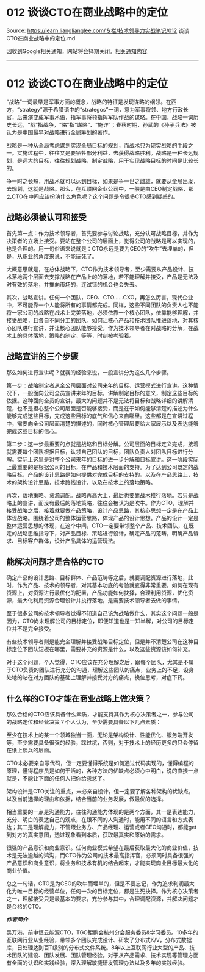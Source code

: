 # 012 谈谈CTO在商业战略中的定位 

Source: https://learn.lianglianglee.com/专栏/技术领导力实战笔记/012 谈谈CTO在商业战略中的定位.md

因收到Google相关通知，网站将会择期关闭。[相关通知内容](https://lumendatabase.org/notices/44265620)

---

# 012 谈谈CTO在商业战略中的定位

“战略”一词最早是军事方面的概念，战略的特征是发现谋略的纲领。在西方，“strategy”源于希腊语中的“strategos”一词，意为军事将领、地方行政长官，后来演变成军事术语，指军事将领指挥军队作战的谋略。在中国，战略一词历史长远，“战”指战争，“略”指“谋略”、“施诈”；春秋时期，孙武的《孙子兵法》被认为是中国最早对战略进行全局筹划的著作。

战略是一种从全局考虑谋划实现全局目标的规划，而战术只为现实战略的手段之一。实施过程中，往往又是要牺牲部分利益，去获得战略胜利。战略是一种长远规划，是远大的目标，往往规划战略，制定战略，用于实现战略目标的时间是比较长的。

争一时之长短，用战术就可以达到目标，如果是争一世之雌雄，就要从全局出发，去规划，这就是战略。那么，在互联网企业公司中，一般是由CEO制定战略，那么CTO在中间应该扮演什么角色呢？这个问题是令很多CTO感到疑惑的。

## 战略必须被认可和接受

首先第一点：作为技术领导者，首先要参与讨论战略，充分认可战略目标，并作为决策者的立场上接受。要站在整个公司的层面上，觉得公司的战略是可以实现的，也是合理的。用一句俗语来说就是：CTO永远是要为CEO的“吹牛”去埋单的，但是，从职业的角度来说，不能玩死了。

大概意思就是，在总体战略下，CTO作为技术领导者，至少需要从产品设计、技术落地两个层面去支撑战略在产品上的的落地，若不能理解并接受，产品是无法及时有效的落地，并推向市场的，连试错的机会也会失去。

其次，战略宣讲。任何一个团队，CEO、CTO……CXO，再怎么厉害，现代企业中，不可能靠一个人能将所有的事情都完成。同样，这些不同团队的负责人也不能将一家公司的战略在战术上完美落地，必须依靠一个核心团队，依靠能够理解，并接受战略，且各自不同分工的团队。如何让核心产品和技术团队推进落地，对其核心团队进行宣讲，并让核心团队能够接受，作为技术领导者在对战略的分解，在战术上的具体落地，策略的制定，等等，时刻被考验着。

## 战略宣讲的三个步骤

那么如何进行宣讲呢？就我的经验来说，一般宣讲分为这么几个步骤。

第一步：战略制定者从全公司层面对公司来年的目标、运营模式进行宣讲。这种情况下，一般面向公司全员宣讲来年的目标，讲解制定目标的意义，制定这些目标的依据。这种面向全员的宣讲，最大的问题并不是无法将目标和战略详细的讲解清楚，也不是担心整个公司层面是否能够接受，而是在于如何能够清楚的描述为什么能够完成这些目标，完成这些目标的底气和信心来自哪里。这些都是在宣讲过程中，需要向全公司层面清楚的描述的，同时核心管理层要给大家展示以及表达能够完成这些目标的信心。

第二步：这一步最重要的点就是战略和目标分解。公司层面的目标定义完成，接着就需要每个团队根据目标，认领自己团队的目标，团队负责人对团队目标进行分解。实际上这里是对整个公司来年的目标的进一步分解和目标宣讲。这一阶段实际上最重要的是根据公司的目标，在产品和技术层面的支持。为了达到公司既定的战略目标，产品的设计思路是如何提供对完成目标的支持的。以及在产品思路上，技术的架构设计思路，技术路线设计，以及在技术上的落地策略。

再次，落地策略、资源调配。战略再高大上，最后也要靠战术推行落地。若只是战略上的宣讲，而没有最后的落地策略，往往会被认为是吹牛。作为CTO，理解并接受战略之后，接着就要做产品策略，设计产品思路，其核心思想一定是在产品上体现战略。围绕着公司的整体运营思路，体现产品的设计思想。产品的设计一定是整体运营思想的体现，在这个中间，CTO一定要带领整个产品、技术团队，在既定的战略思维指导下，对产品目标、策略进行设计，确定产品的范畴，明确产品诉求、目标客户群体，设计产品具体的运营玩法。

## 能解决问题才是合格的CTO

确定产品的设计思路、目标群体、产品范畴等之后，就要调配资源进行落地，此时，作为产品、技术的领导者，对其基本功底的考验就变得非常重要，如何在现有资源上，对资源进行最优化的配置，产品功能如何抉择，合理利用资源，优化资源，最大化利用资源合理设计并执行落地，是需要技术领导者去做的事情。

至于很多公司的技术领导者觉得不知道自己该为战略做什么，其实这个问题一般是因为，CTO尚未理解公司的目标定位，即便知道也是一知半解，对公司的目标定位并不是完全接受。

有些技术领导者则是能完全理解并接受战略目标定位，但是并不清楚公司在这种目标定位下团队短板在哪里，需要补充的资源是什么，以及这些资源该如何补充。

对于这个问题，个人觉得，CTO应该在充分理解之后，跟每个团队，尤其是不属于CTO负责的团队进行充分的沟通，理解这些团队的痛点，业务上的不足，设身处地的站在对方团队的基础上理解并接受对方的痛点，换位思考，对症下药。

## 什么样的CTO才能在商业战略上做决策？

那么合格的CTO应该具备什么素质，才能支持其作为核心决策者之一，参与公司的战略定位和经营决策？个人认为，至少需要具备以下几点素质：

至少在技术上的某一个领域独当一面，无论是架构设计、性能优化、服务端开发等，至少需要具备很强的经验，踩过坑，否则，对于技术上的经历更多的只会停留在纸上谈兵的层面。

CTO未必要亲自写代码，但一定要懂得系统是如何通过代码实现的，懂得编程的原理，懂得程序员是如何干活的，各种方法的优缺点必须心中明白，说的直接一点就是，不能让下面的任何人把你给忽悠了。

架构设计是CTO关注的重点，未必亲自设计，但一定要了解各种架构的优缺点，以及当前选择的理由和依据，结合当前的业务发展，做最优的选择。

相当重要的一点是沟通能力，往往沟通能力体现的是两个方面，其一是表达能力，充分、明白的表达自己的观点，在跟不同的人沟通时，能用不同的语言和方式表达；其二是理解能力，不管跟业务方、产品经理、运营或者CEO沟通时，都能get到对方的真实意图，透过现象看到本质，获取最真实和原始的需求。

很强的产品意识和商业意识。任何商业模式希望在最后获取最大化的商业价值，技术是无法逾越的鸿沟，而CTO作为公司的技术最高指挥官，必须同时具备很强的产品意识和商业意识，将业务和技术有机的结合起来，才能实现商业目标最大化的商业价值。

总之一句话，CTO是为CEO的吹牛而埋单的，但是不要忘记，作为追求利润最大化为唯一目标的经营单位，任何一次的目标定位，都是生死抉择。作为核心决策者之一，理解接受只是最基本的要求，充分参与其中，合理调配资源，并解决问题才是合格的CTO。

***作者简介***

吴万港，前中恒云能源CTO，TGO鲲鹏会杭州分会服务委员&学习委员。10多年的互联网行业从业经验，带领多个团队完成设计、研发了分布式K/V，分布式数据库，日处理达到百T级别的分布式文件系统。8年以上互联网行业大型的产品、技术团队的建设、团队发展、团队管理经验。对于从产品需求、技术实现等管理方面有全面的认识和实践经验，深入理解敏捷研发管理办法以及多年的实践经验。